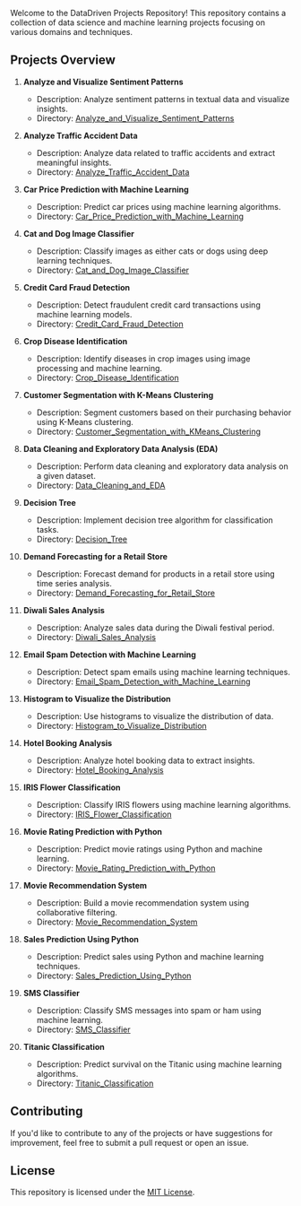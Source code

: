  
Welcome to the DataDriven Projects Repository! This repository contains a collection of data science and machine learning projects focusing on various domains and techniques.

## Projects Overview

1. **Analyze and Visualize Sentiment Patterns**
   - Description: Analyze sentiment patterns in textual data and visualize insights.
   - Directory: [Analyze_and_Visualize_Sentiment_Patterns](https://github.com/mustafaansarii/DataDriven/tree/main/Analyze%20and%20visualize%20sentiment%20patterns.)

2. **Analyze Traffic Accident Data**
   - Description: Analyze data related to traffic accidents and extract meaningful insights.
   - Directory: [Analyze_Traffic_Accident_Data](https://github.com/mustafaansarii/DataDriven/tree/main/Analyze%20traffic%20accident%20data.)

3. **Car Price Prediction with Machine Learning**
   - Description: Predict car prices using machine learning algorithms.
   - Directory: [Car_Price_Prediction_with_Machine_Learning](https://github.com/mustafaansarii/DataDriven/tree/main/CAR%20PRICE%20PREDICTION%20WITH%20MACHINE%20LEARNING.)

4. **Cat and Dog Image Classifier**
   - Description: Classify images as either cats or dogs using deep learning techniques.
   - Directory: [Cat_and_Dog_Image_Classifier](https://github.com/mustafaansarii/DataDriven/tree/main/Cat%20and%20Dog%20Image%20Classifier.)

5. **Credit Card Fraud Detection**
   - Description: Detect fraudulent credit card transactions using machine learning models.
   - Directory: [Credit_Card_Fraud_Detection](https://github.com/mustafaansarii/DataDriven/tree/main/CREDIT%20CARD%20FRAUD%20DETECTION.)

6. **Crop Disease Identification**
   - Description: Identify diseases in crop images using image processing and machine learning.
   - Directory: [Crop_Disease_Identification](https://github.com/mustafaansarii/DataDriven/tree/main/Crop%20Disease%20Identification.)

7. **Customer Segmentation with K-Means Clustering**
   - Description: Segment customers based on their purchasing behavior using K-Means clustering.
   - Directory: [Customer_Segmentation_with_KMeans_Clustering](https://github.com/mustafaansarii/DataDriven/tree/main/Customer%20Segmentation%20with%20K-Means%20Clustering.)

8. **Data Cleaning and Exploratory Data Analysis (EDA)**
   - Description: Perform data cleaning and exploratory data analysis on a given dataset.
   - Directory: [Data_Cleaning_and_EDA](https://github.com/mustafaansarii/DataDriven/tree/main/Demand%20Forecasting%20for%20a%20Retail%20Store.)

9. **Decision Tree**
   - Description: Implement decision tree algorithm for classification tasks.
   - Directory: [Decision_Tree](https://github.com/mustafaansarii/DataDriven/tree/main/decision%20tree.)

10. **Demand Forecasting for a Retail Store**
    - Description: Forecast demand for products in a retail store using time series analysis.
    - Directory: [Demand_Forecasting_for_Retail_Store](https://github.com/mustafaansarii/DataDriven/tree/main/Demand%20Forecasting%20for%20a%20Retail%20Store.)

11. **Diwali Sales Analysis**
    - Description: Analyze sales data during the Diwali festival period.
    - Directory: [Diwali_Sales_Analysis](https://github.com/mustafaansarii/DataDriven/tree/main/Diwali%20Sales%20Analysis.)

12. **Email Spam Detection with Machine Learning**
    - Description: Detect spam emails using machine learning techniques.
    - Directory: [Email_Spam_Detection_with_Machine_Learning](https://github.com/mustafaansarii/DataDriven/tree/main/EMAIL%20SPAM%20DETECTION%20WITH%20MACHINE%20LEARNING.)

13. **Histogram to Visualize the Distribution**
    - Description: Use histograms to visualize the distribution of data.
    - Directory: [Histogram_to_Visualize_Distribution](https://github.com/mustafaansarii/DataDriven/tree/main/Histogram%20to%20visualize%20the%20distribution.)

14. **Hotel Booking Analysis**
    - Description: Analyze hotel booking data to extract insights.
    - Directory: [Hotel_Booking_Analysis](https://github.com/mustafaansarii/DataDriven/tree/main/Hotel-Booking-main.)

15. **IRIS Flower Classification**
    - Description: Classify IRIS flowers using machine learning algorithms.
    - Directory: [IRIS_Flower_Classification](https://github.com/mustafaansarii/DataDriven/tree/main/IRIS%20FLOWER%20CLASSIFICATION.)

16. **Movie Rating Prediction with Python**
    - Description: Predict movie ratings using Python and machine learning.
    - Directory: [Movie_Rating_Prediction_with_Python](https://github.com/mustafaansarii/DataDriven/tree/main/MOVIE%20RATING%20PREDICTION%20WITH%20PYTHON.)

17. **Movie Recommendation System**
    - Description: Build a movie recommendation system using collaborative filtering.
    - Directory: [Movie_Recommendation_System](https://github.com/mustafaansarii/DataDriven/tree/main/Movie%20Recommendation%20System.)

18. **Sales Prediction Using Python**
    - Description: Predict sales using Python and machine learning techniques.
    - Directory: [Sales_Prediction_Using_Python](https://github.com/mustafaansarii/DataDriven/tree/main/SALES%20PREDICTION%20USING%20PYTHON.)

19. **SMS Classifier**
    - Description: Classify SMS messages into spam or ham using machine learning.
    - Directory: [SMS_Classifier](https://github.com/mustafaansarii/DataDriven/tree/main/SMS%20Classifier.)

20. **Titanic Classification**
    - Description: Predict survival on the Titanic using machine learning algorithms.
    - Directory: [Titanic_Classification](https://github.com/mustafaansarii/DataDriven/tree/main/Titanic%20Classification.)


## Contributing

If you'd like to contribute to any of the projects or have suggestions for improvement, feel free to submit a pull request or open an issue.

## License

This repository is licensed under the [MIT License](/License).
